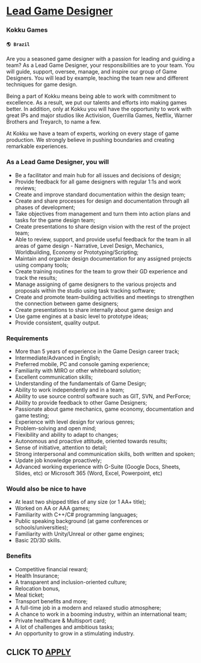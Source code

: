 # [Lead Game Designer](https://www.remotewlb.com/apply/lead-game-designer-57489)  
### Kokku Games  
#### `🌎 Brazil`  

Are you a seasoned game designer with a passion for leading and guiding a team? As a Lead Game Designer, your responsibilities are to your team. You will guide, support, oversee, manage, and inspire our group of Game Designers. You will lead by example, teaching the team new and different techniques for game design.

Being a part of Kokku means being able to work with commitment to excellence. As a result, we put our talents and efforts into making games better. In addition, only at Kokku you will have the opportunity to work with great IPs and major studios like Activision, Guerrilla Games, Netflix, Warner Brothers and Treyarch, to name a few.

At Kokku we have a team of experts, working on every stage of game production. We strongly believe in pushing boundaries and creating remarkable experiences.

### As a Lead Game Designer, you will

  * Be a facilitator and main hub for all issues and decisions of design;
  * Provide feedback for all game designers with regular 1:1s and work reviews;
  * Create and improve standard documentation within the design team;
  * Create and share processes for design and documentation through all phases of development;
  * Take objectives from management and turn them into action plans and tasks for the game design team;
  * Create presentations to share design vision with the rest of the project team;
  * Able to review, support, and provide useful feedback for the team in all areas of game design - Narrative, Level Design, Mechanics, Worldbuilding, Economy or Prototyping/Scripting;
  * Maintain and organize design documentation for any assigned projects using company tools;
  * Create training routines for the team to grow their GD experience and track the results;
  * Manage assigning of game designers to the various projects and proposals within the studio using task tracking software;
  * Create and promote team-building activities and meetings to strengthen the connection between game designers;
  * Create presentations to share internally about game design and
  * Use game engines at a basic level to prototype ideas;
  * Provide consistent, quality output.

### Requirements

  * More than 5 years of experience in the Game Design career track;
  * Intermediate/Advanced in English;
  * Preferred mobile, PC and console gaming experience;
  * Familiarity with MIRO or other whiteboard solution;
  * Excellent communication skills;
  * Understanding of the fundamentals of Game Design;
  * Ability to work independently and in a team;
  * Ability to use source control software such as GIT, SVN, and PerForce;
  * Ability to provide feedback to other Game Designers;
  * Passionate about game mechanics, game economy, documentation and game testing;
  * Experience with level design for various genres;
  * Problem-solving and open mind;
  * Flexibility and ability to adapt to changes;
  * Autonomous and proactive attitude, oriented towards results;
  * Sense of initiative, attention to detail;
  * Strong interpersonal and communication skills, both written and spoken;
  * Update job knowledge proactively;
  * Advanced working experience with G-Suite (Google Docs, Sheets, Slides, etc) or Microsoft 365 (Word, Excel, Powerpoint, etc)

### Would also be nice to have

  * At least two shipped titles of any size (or 1 AA+ title);
  * Worked on AA or AAA games;
  * Familiarity with C++/C# programming languages;
  * Public speaking background (at game conferences or schools/universities);
  * Familiarity with Unity/Unreal or other game engines;
  * Basic 2D/3D skills.

### Benefits

  * Competitive financial reward;
  * Health Insurance;
  * A transparent and inclusion-oriented culture;
  * Relocation bonus,
  * Meal ticket;
  * Transport benefits and more;
  * A full-time job in a modern and relaxed studio atmosphere;
  * A chance to work in a booming industry, within an international team;
  * Private healthcare & Multisport card;
  * A lot of challenges and ambitious tasks;
  * An opportunity to grow in a stimulating industry.

  
## CLICK TO [APPLY](https://www.remotewlb.com/apply/lead-game-designer-57489)

